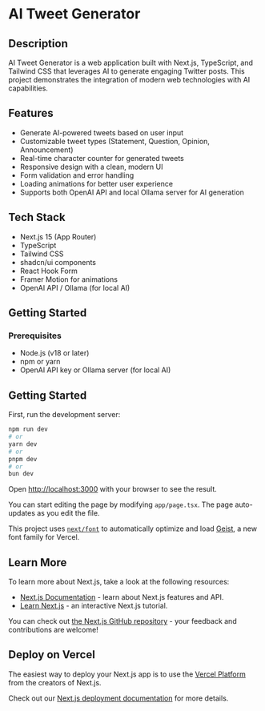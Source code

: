 # AI Tweet Generator

## Description

AI Tweet Generator is a web application built with Next.js, TypeScript, and Tailwind CSS that leverages AI to generate engaging Twitter posts. This project demonstrates the integration of modern web technologies with AI capabilities.

## Features

- Generate AI-powered tweets based on user input
- Customizable tweet types (Statement, Question, Opinion, Announcement)
- Real-time character counter for generated tweets
- Responsive design with a clean, modern UI
- Form validation and error handling
- Loading animations for better user experience
- Supports both OpenAI API and local Ollama server for AI generation

## Tech Stack

- Next.js 15 (App Router)
- TypeScript
- Tailwind CSS
- shadcn/ui components
- React Hook Form
- Framer Motion for animations
- OpenAI API / Ollama (for local AI)

## Getting Started

### Prerequisites

- Node.js (v18 or later)
- npm or yarn
- OpenAI API key or Ollama server (for local AI)

## Getting Started

First, run the development server:

```bash
npm run dev
# or
yarn dev
# or
pnpm dev
# or
bun dev
```

Open [http://localhost:3000](http://localhost:3000) with your browser to see the result.

You can start editing the page by modifying `app/page.tsx`. The page auto-updates as you edit the file.

This project uses [`next/font`](https://nextjs.org/docs/app/building-your-application/optimizing/fonts) to automatically optimize and load [Geist](https://vercel.com/font), a new font family for Vercel.

## Learn More

To learn more about Next.js, take a look at the following resources:

- [Next.js Documentation](https://nextjs.org/docs) - learn about Next.js features and API.
- [Learn Next.js](https://nextjs.org/learn) - an interactive Next.js tutorial.

You can check out [the Next.js GitHub repository](https://github.com/vercel/next.js) - your feedback and contributions are welcome!

## Deploy on Vercel

The easiest way to deploy your Next.js app is to use the [Vercel Platform](https://vercel.com/new?utm_medium=default-template&filter=next.js&utm_source=create-next-app&utm_campaign=create-next-app-readme) from the creators of Next.js.

Check out our [Next.js deployment documentation](https://nextjs.org/docs/app/building-your-application/deploying) for more details.

